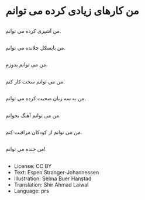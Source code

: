 # من کارهای زیادی کرده می توانم

##
من آشپزی کرده می توانم.

##
من بايسکل چلانده می توانم.

##
من می توانم بدوزم.

##
من می توانم سخت کار کنم.

##
من به سه زبان صحبت کرده می توانم.

##
من می توانم آهنگ بخوانم.

##
من می توانم از کودکان مراقبت کنم.

##
من خنده می توانم!

##
* License: CC BY
* Text: Espen Stranger-Johannessen
* Illustration: Selma Buer Hanstad
* Translation: Shir Ahmad Laiwal
* Language: prs
